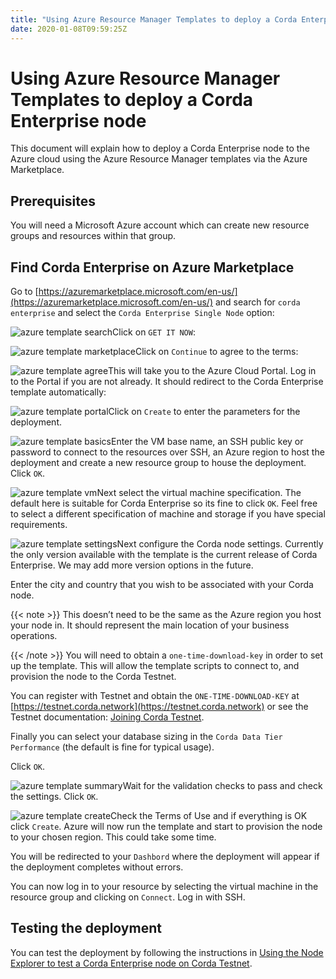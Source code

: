 ```yaml
---
title: "Using Azure Resource Manager Templates to deploy a Corda Enterprise node"
date: 2020-01-08T09:59:25Z
---
```



# Using Azure Resource Manager Templates to deploy a Corda Enterprise node
This document will explain how to deploy a Corda Enterprise node to the Azure cloud using the Azure Resource Manager templates via the Azure Marketplace.


## Prerequisites
You will need a Microsoft Azure account which can create new resource groups and resources within that group.


## Find Corda Enterprise on Azure Marketplace
Go to [https://azuremarketplace.microsoft.com/en-us/](https://azuremarketplace.microsoft.com/en-us/) and search for `corda enterprise` and select the `Corda Enterprise Single Node` option:

![azure template search](network/resources/azure-template-search.png "azure template search")Click on `GET IT NOW`:

![azure template marketplace](network/resources/azure-template-marketplace.png "azure template marketplace")Click on `Continue` to agree  to the terms:

![azure template agree](network/resources/azure-template-agree.png "azure template agree")This will take you to the Azure Cloud Portal. Log in to the Portal if you are not already. It should redirect to the Corda Enterprise template automatically:

![azure template portal](network/resources/azure-template-portal.png "azure template portal")Click on `Create` to enter the parameters for the deployment.

![azure template basics](network/resources/azure-template-basics.png "azure template basics")Enter the VM base name, an SSH public key or password to connect to the resources over SSH, an Azure region to host the deployment and create a new resource group to house the deployment. Click `OK`.

![azure template vm](network/resources/azure-template-vm.png "azure template vm")Next select the virtual machine specification. The default here is suitable for Corda Enterprise so its fine to click `OK`. Feel free to select a different specification of machine and storage if you have special requirements.

![azure template settings](network/resources/azure-template-settings.png "azure template settings")Next configure the Corda node settings. Currently the only version available with the template is the current release of Corda Enterprise. We may add more version options in the future.

Enter the city and country that you wish to be associated with your Corda node.


{{< note >}}
This doesn’t need to be the same as the Azure region you host your node in. It should represent the main location of your business operations.

{{< /note >}}
You will need to obtain a `one-time-download-key` in order to set up the template. This will allow the template scripts to connect to, and provision the node to the Corda Testnet.

You can register with Testnet and obtain the `ONE-TIME-DOWNLOAD-KEY` at [https://testnet.corda.network](https://testnet.corda.network) or see the Testnet documentation: [Joining Corda Testnet](corda-testnet-intro.md).

Finally you can select your database sizing in the `Corda Data Tier Performance` (the default is fine for typical usage).

Click `OK`.

![azure template summary](network/resources/azure-template-summary.png "azure template summary")Wait for the validation checks to pass and check the settings. Click `OK`.

![azure template create](network/resources/azure-template-create.png "azure template create")Check the Terms of Use and if everything is OK click `Create`. Azure will now run the template and start to provision the node to your chosen region. This could take some time.

You will be redirected to your `Dashbord` where the deployment will appear if the deployment completes without errors.

You can now log in to your resource by selecting the virtual machine in the resource group and clicking on `Connect`. Log in with SSH.


## Testing the deployment
You can test the deployment by following the instructions in [Using the Node Explorer to test a Corda Enterprise node on Corda Testnet](testnet-explorer.md).


